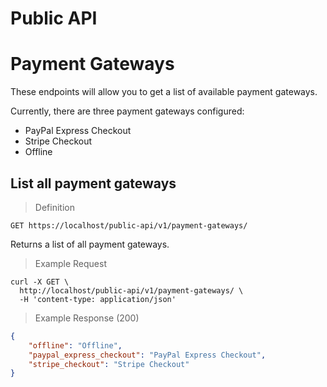 # Public API

# Payment Gateways

These endpoints will allow you to get a list of available payment gateways.

Currently, there are three payment gateways configured:

- PayPal Express Checkout
- Stripe Checkout
- Offline

## List all payment gateways

> Definition

```shell
GET https://localhost/public-api/v1/payment-gateways/
```

Returns a list of all payment gateways.

> Example Request

```shell
curl -X GET \
  http://localhost/public-api/v1/payment-gateways/ \
  -H 'content-type: application/json'
```

> Example Response (200)

```json
{
    "offline": "Offline",
    "paypal_express_checkout": "PayPal Express Checkout",
    "stripe_checkout": "Stripe Checkout"
}
```
